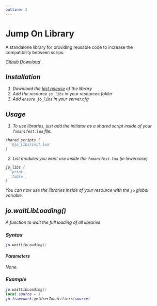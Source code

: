 ```yaml
---
outline: 2
---
```

# Jump On Library

A standalone library for providing reusable code to increase the compatibility between scrips.

<div class="flex-buttons">
<a class="box-button" href="https://github.com/Jump-On-Studios/RedM-jo_libs" target="_blank"><i class="pi pi-github" />Github</a>
<a class="box-button" href="https://github.com/Jump-On-Studios/RedM-jo_libs/releases/latest" target="_blank"><i class="pi pi-download" />Download</a>
</div>

## Installation

1. Download the [last release](https://github.com/Jump-On-Studios/RedM-jo_libs/releases/latest) of the library
2. Add the resource `jo_libs` in your resources folder
3. Add `ensure jo_libs` in your server.cfg

## Usage

1. To use libraries, just add the initiator as a shared script inside of your `fxmanifest.lua` file.
```lua
shared_scripts {
  '@jo_libs/init.lua'
}
```
2. List modules you want use inside the `fxmanifest.lua` (in lowercase)
```lua
jo_libs {
  'print',
  'table',
}
```
You can now use the libraries inside of your resource with the `jo` global variable.

## jo.waitLibLoading()
A function to wait the full loading of all libraries
### Syntax
```lua
jo.waitLibLoading()
```
#### Parameters
None.

### Example
```lua
jo.waitLibLoading()
local source = 1
jo.framework:getUserIdentifiers(source)
```